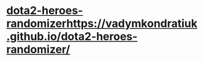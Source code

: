 # [dota2-heroes-randomizer](https://vadymkondratiuk.github.io/dota2-heroes-randomizer/)https://vadymkondratiuk.github.io/dota2-heroes-randomizer/

